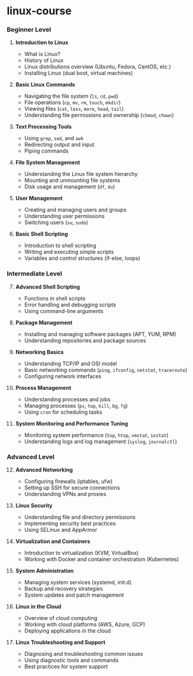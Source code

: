 # linux-course


### Beginner Level

1. **Introduction to Linux**
   - What is Linux?
   - History of Linux
   - Linux distributions overview (Ubuntu, Fedora, CentOS, etc.)
   - Installing Linux (dual boot, virtual machines)

2. **Basic Linux Commands**
   - Navigating the file system (`ls`, `cd`, `pwd`)
   - File operations (`cp`, `mv`, `rm`, `touch`, `mkdir`)
   - Viewing files (`cat`, `less`, `more`, `head`, `tail`)
   - Understanding file permissions and ownership (`chmod`, `chown`)

3. **Text Processing Tools**
   - Using `grep`, `sed`, and `awk`
   - Redirecting output and input
   - Piping commands

4. **File System Management**
   - Understanding the Linux file system hierarchy
   - Mounting and unmounting file systems
   - Disk usage and management (`df`, `du`)

5. **User Management**
   - Creating and managing users and groups
   - Understanding user permissions
   - Switching users (`su`, `sudo`)

6. **Basic Shell Scripting**
   - Introduction to shell scripting
   - Writing and executing simple scripts
   - Variables and control structures (if-else, loops)

### Intermediate Level

7. **Advanced Shell Scripting**
   - Functions in shell scripts
   - Error handling and debugging scripts
   - Using command-line arguments

8. **Package Management**
   - Installing and managing software packages (APT, YUM, RPM)
   - Understanding repositories and package sources

9. **Networking Basics**
   - Understanding TCP/IP and OSI model
   - Basic networking commands (`ping`, `ifconfig`, `netstat`, `traceroute`)
   - Configuring network interfaces

10. **Process Management**
    - Understanding processes and jobs
    - Managing processes (`ps`, `top`, `kill`, `bg`, `fg`)
    - Using `cron` for scheduling tasks

11. **System Monitoring and Performance Tuning**
    - Monitoring system performance (`top`, `htop`, `vmstat`, `iostat`)
    - Understanding logs and log management (`syslog`, `journalctl`)

### Advanced Level

12. **Advanced Networking**
    - Configuring firewalls (iptables, ufw)
    - Setting up SSH for secure connections
    - Understanding VPNs and proxies

13. **Linux Security**
    - Understanding file and directory permissions
    - Implementing security best practices
    - Using SELinux and AppArmor

14. **Virtualization and Containers**
    - Introduction to virtualization (KVM, VirtualBox)
    - Working with Docker and container orchestration (Kubernetes)

15. **System Administration**
    - Managing system services (systemd, init.d)
    - Backup and recovery strategies
    - System updates and patch management

16. **Linux in the Cloud**
    - Overview of cloud computing
    - Working with cloud platforms (AWS, Azure, GCP)
    - Deploying applications in the cloud

17. **Linux Troubleshooting and Support**
    - Diagnosing and troubleshooting common issues
    - Using diagnostic tools and commands
    - Best practices for system support

